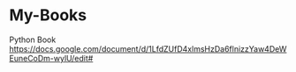 # My-Books


Python Book <br>
https://docs.google.com/document/d/1LfdZUfD4xlmsHzDa6flnizzYaw4DeWEuneCoDm-wylU/edit#
